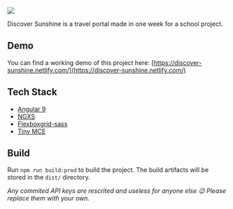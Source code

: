 ![](https://i.ibb.co/f0xGgDf/discover-sunshine-banner.png)

Discover Sunshine is a travel portal made in one week for a school project.

## Demo
You can find a working demo of this project here:
[https://discover-sunshine.netlify.com/](https://discover-sunshine.netlify.com/)

## Tech Stack
- [Angular 9](http://angular.io/)
- [NGXS](https://www.ngxs.io/)
- [Flexboxgrid-sass](http://hugeinc.github.io/flexboxgrid-sass)
- [Tiny MCE](https://www.tiny.cloud/)

## Build

Run `npm run build:prod` to build the project. The build artifacts will be stored in the `dist/` directory.


*Any commited API keys are rescrited and useless for anyone else 😉 Please replace them with your own.*
